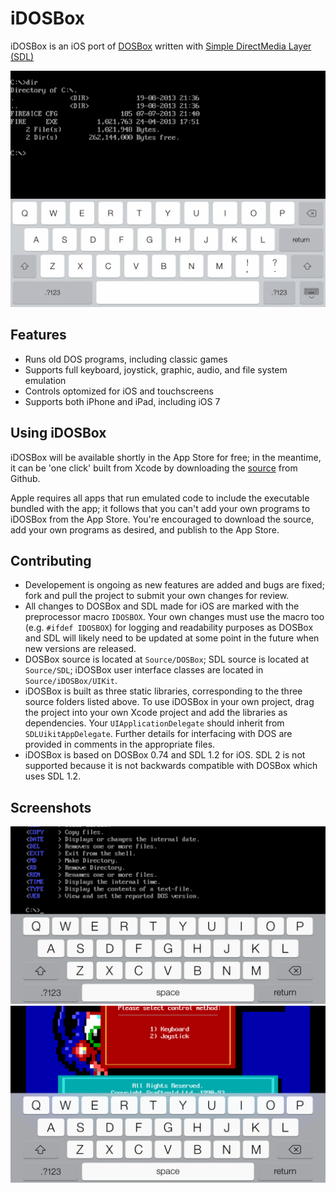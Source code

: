 iDOSBox
=======

iDOSBox is an iOS port of [DOSBox](http://www.dosbox.com/) written with [Simple DirectMedia Layer (SDL)](http://www.libsdl.org/)

![iDOSBox iPad screenshot](/Documentation/idosbox_ipad_keyboard.png)

Features
--------
* Runs old DOS programs, including classic games
* Supports full keyboard, joystick, graphic, audio, and file system emulation
* Controls optomized for iOS and touchscreens
* Supports both iPhone and iPad, including iOS 7

Using iDOSBox
-------------
iDOSBox will be available shortly in the App Store for free; in the meantime, it can be 'one click' built from Xcode by downloading the [source](https://github.com/matthewvilim/iDOSBox) from Github.

Apple requires all apps that run emulated code to include the executable bundled with the app; it follows that you can't add your own programs to iDOSBox from the App Store. You're encouraged to download the source, add your own programs as desired, and publish to the App Store.

Contributing
------------
* Developement is ongoing as new features are added and bugs are fixed; fork and pull the project to submit your own changes for review.
* All changes to DOSBox and SDL made for iOS are marked with the preprocessor macro `IDOSBOX`. Your own changes must use the macro too (e.g. `#ifdef IDOSBOX`) for logging and readability purposes as DOSBox and SDL will likely need to be updated at some point in the future when new versions are released.
* DOSBox source is located at `Source/DOSBox`; SDL source is located at `Source/SDL`; iDOSBox user interface classes are located in `Source/iDOSBox/UIKit`.
* iDOSBox is built as three static libraries, corresponding to the three source folders listed above. To use iDOSBox in your own project, drag the project into your own Xcode project and add the libraries as dependencies. Your `UIApplicationDelegate` should inherit from `SDLUikitAppDelegate`. Further details for interfacing with DOS are provided in comments in the appropriate files.
* iDOSBox is based on DOSBox 0.74 and SDL 1.2 for iOS. SDL 2 is not supported because it is not backwards compatible with DOSBox which uses SDL 1.2.

Screenshots
-----------
![iDOSBox iPhone screenshot](/Documentation/idosbox_iphone_keyboard.png)
![iPhone sample screenshot](/Documentation/idosbox_iphone_sample.png)

